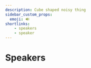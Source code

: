 ```yaml
---
description: Cube shaped noisy thing
sidebar_custom_props:
  emoji: 🔊
shortlinks:
    - speakers
    - speaker
---
```


# Speakers